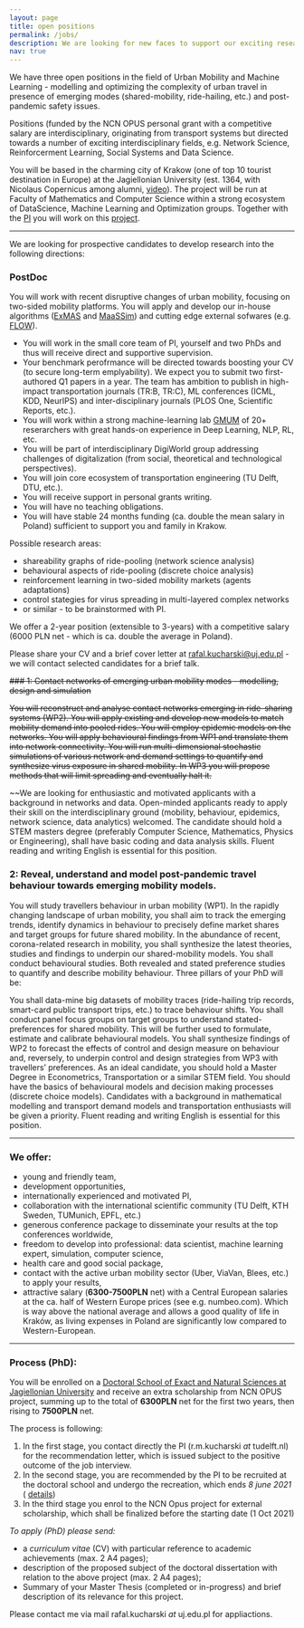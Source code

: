 ```yaml
---
layout: page
title: open positions
permalink: /jobs/
description: We are looking for new faces to support our exciting research
nav: true
---
```


We have three open positions in the field of Urban Mobility and Machine Learning - modelling and optimizing the complexity of urban travel in presence of emerging modes (shared-mobility, ride-hailing, etc.) and post-pandemic safety issues.


Positions (funded by the NCN OPUS personal grant with a competitive salary are interdisciplinary, originating from transport systems but directed towards a number of exciting interdisciplinary fields, e.g. Network Science, Reinforcerment Learning, Social Systems and Data Science.



You will be based in the charming city of Krakow (one of top 10 tourist destination in Europe) at the Jagiellonian University (est. 1364, with Nicolaus Copernicus among alumni, [video](https://www.youtube.com/watch?v=Km61cWOsF4M)). The project will be run at Faculty of Mathematics and Computer Science within a strong ecosystem of DataScience, Machine Learning and Optimization groups. Together with the [PI](rafalkucharskiPK.github.io) you will work on this [project](https://www.ncn.gov.pl/sites/default/files/listy-rankingowe/2020-03-16pfoa/streszczenia/480109-en.pdf).

---

We are looking for prospective candidates to develop research into the following directions: 

### PostDoc

You will work with recent disruptive changes of urban mobility, focusing on two-sided mobility platforms. You will apply and develop our in-house algorithms ([ExMAS](https://github.com/RafalKucharskiPK/ExMAS) and [MaaSSim](https://github.com/RafalKucharskiPK/MaaSSim)) and cutting edge external sofwares (e.g. [FLOW](https://flow-project.github.io/)). 

* You will work in the small core team of PI, yourself and two PhDs and thus will receive direct and supportive supervision. 
* Your benchmark perofrmance will be directed towards boosting your CV (to secure long-term emplyability). We expect you to submit two first-authored Q1 papers in a year. The team has ambition to publish in high-impact transportation journals (TR:B, TR:C), ML conferences (ICML, KDD, NeurIPS) and inter-disciplinary journals (PLOS One, Scientific Reports, etc.). 
* You will work within a strong machine-learning lab [GMUM](www.gmum.net) of 20+ reserarchers with great hands-on experience in Deep Learning, NLP, RL, etc. 
* You will be part of interdisciplinary DigiWorld group addressing challenges of digitalization (from social, theoretical and technological perspectives). 
* You will join core ecosystem of transportation engineering (TU Delft, DTU, etc.). 
* You will receive support in personal grants writing. 
* You will have no teaching obligations.
* You will have stable 24 months funding (ca. double the mean salary in Poland) sufficient to support you and family in Krakow.

Possible research areas:
* shareability graphs of ride-pooling (network science analysis)
* behavioural aspects of ride-pooling (discrete choice analysis)
* reinforcement learning in two-sided mobility markets (agents adaptations)
* control stategies for virus spreading in multi-layered complex networks
* or similar - to be brainstormed with PI.

We offer a 2-year position (extensible to 3-years) with a competitive salary (6000 PLN net - which is ca. double the average in Poland). 

Please share your CV and a brief cover letter at rafal.kucharski@uj.edu.pl - we will contact selected candidates for a brief talk.


~~### 1: Contact networks of emerging urban mobility modes - modelling, design and simulation~~

~~You will reconstruct and analyse contact networks emerging in ride-sharing systems (WP2). You will apply existing and develop new models to match mobility demand into pooled rides. You will employ epidemic models on the networks. You will apply behavioural findings from WP1 and translate them into network connectivity. You will run multi-dimensional stochastic simulations of various network and demand settings to quantify and synthesize virus exposure in shared mobility. In WP3 you will propose methods that will limit spreading and eventually halt it.~~

~~We are looking for enthusiastic and motivated applicants with a background in networks and data. Open-minded applicants ready to apply their skill on the interdisciplinary ground (mobility, behaviour, epidemics, network science, data analytics) welcomed. The candidate should hold a STEM masters degree (preferably Computer Science, Mathematics, Physics or Engineering), shall have basic coding and data analysis skills. Fluent reading and writing English is essential for this position.


### 2: Reveal, understand and model post-pandemic travel behaviour towards emerging mobility models.

You will study travellers behaviour in urban mobility (WP1). In the rapidly changing landscape of urban mobility, you shall aim to track the emerging trends, identify dynamics in behaviour to precisely define market shares and target groups for future shared mobility. In the abundance of recent, corona-related research in mobility, you shall synthesize the latest theories, studies and findings to underpin our shared-mobility models. You shall conduct behavioural studies. Both revealed and stated preference studies to quantify and describe mobility behaviour. Three pillars of your PhD will be:

You shall data-mine big datasets of mobility traces (ride-hailing trip records, smart-card public transport trips, etc.) to trace behaviour shifts.
You shall conduct panel focus groups on target groups to understand stated-preferences for shared mobility. This will be further used to formulate, estimate and calibrate behavioural models.
You shall synthesize findings of WP2 to forecast the effects of control and design measure on behaviour and, reversely, to underpin control and design strategies from WP3 with travellers’ preferences.
As an ideal candidate, you should hold a Master Degree in Econometrics, Transportation or a similar STEM field. You should have the basics of behavioural models and decision making processes (discrete choice models). Candidates with a background in mathematical modelling and transport demand models and transportation enthusiasts will be given a priority. Fluent reading and writing English is essential for this position.

---

### We offer:


* young and friendly team,
* development opportunities,
* internationally experienced and motivated PI,
* collaboration with the international scientific community (TU Delft, KTH Sweden, TUMunich, EPFL, etc.)
* generous conference package to disseminate your results at the top conferences worldwide,
* freedom to develop into professional: data scientist, machine learning expert, simulation, computer science,
* health care and good social package,
* contact with the active urban mobility sector (Uber, ViaVan, Blees, etc.) to apply your results,
* attractive salary (**6300-7500PLN** net) with a Central European salaries at the ca. half of Western Europe prices (see e.g. numbeo.com). Which is way above the national average and allows a good quality of life in Kraków, as living expenses in Poland are significantly low compared to Western-European. 

---

### Process (PhD):


You will be enrolled on a [Doctoral School of Exact and Natural Sciences at Jagiellonian University](https://science.phd.uj.edu.pl/) and receive an extra scholarship from NCN OPUS project, summing up to the total of **6300PLN** net for the first two years, then rising to **7500PLN** net.

The process is following:

1. In the first stage, you contact directly the PI (r.m.kucharski _at_ tudelft.nl) for the recommendation letter, which is issued subject to the positive outcome of the job interview.
2. In the second stage, you are recommended by the PI to be recruited at the doctoral school and undergo the recreation, which ends *8 june 2021* ( [details](www.science.phd.uj.edu.pl))
3. In the third stage you enrol to the NCN Opus project for external scholarship, which shall be finalized before the starting date (1 Oct 2021)


_To apply (PhD) please send:_

* a *curriculum vitae* (CV) with particular reference to academic achievements (max. 2 A4
pages);
* description of the proposed subject of the doctoral dissertation with relation to the above project (max. 2 A4
pages);
* Summary of your Master Thesis (completed or in-progress) and brief description of its relevance for this project. 



Please contact me via mail rafal.kucharski _at_ uj.edu.pl for appliactions.

